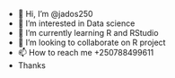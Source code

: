 - 👋 Hi, I’m @jados250
- 👀 I’m interested in Data science
- 🌱 I’m currently learning R and RStudio
- 💞️ I’m looking to collaborate on R project
- 📫 How to reach me +250788499611
- Thanks

<!---
jados250/jados250 is a ✨ special ✨ repository because its `README.md` (this file) appears on your GitHub profile.
You can click the Preview link to take a look at your changes.
--->
